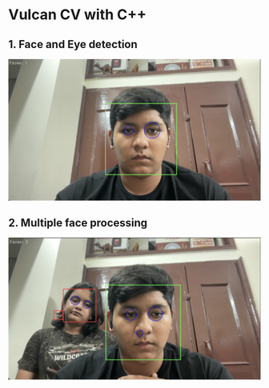 # Vulcan CV with C++


## 1. Face and Eye detection
![img1]( demos/face&eye-detection.png "face&eye-detection")
## 2. Multiple face processing
![img2]( demos/multiple-faces.png "multiple-faces")

